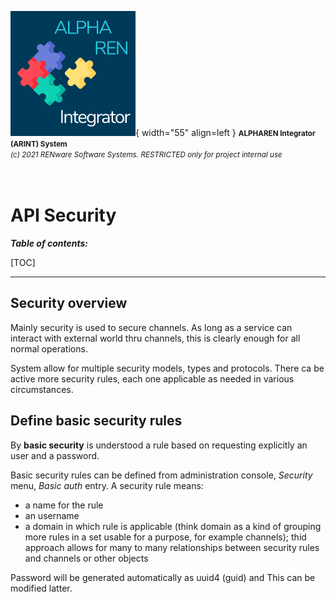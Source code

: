 ![arint_logo](../pictures/arint_logo.png){ width="55" align=left }
<small markdown>**ALPHAREN Integrator (ARINT) System**<br>
*(c) 2021 RENware Software Systems. RESTRICTED only for project internal use*
</small><br><br><br>


# API Security


***Table of contents:***

[TOC]

***





## Security overview 

Mainly security is used to secure channels. As long as a service can interact with external world thru channels, this is clearly enough for all normal operations. 

System allow for multiple security models, types and protocols. There ca be active more security rules, each one applicable as needed in various circumstances. 

## Define basic security rules

By **basic security** is understood a rule based on requesting explicitly an user and a password. 

Basic security rules can be defined from administration console, *Security* menu, *Basic auth* entry. A security rule means:

* a name for the rule
* an username 
* a domain in which rule is applicable (think domain as a kind of grouping more rules in a set usable for a purpose, for example channels); thid approach allows for many to many relationships between security rules and channels or other objects 

Password will be generated automatically as uuid4 (guid) and This can be modified latter.